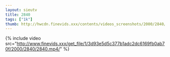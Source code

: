 ```yaml
--- 
layout: sieutv
title: 2840
tags: ["1k"]
thumb: http://hwcdn.finevids.xxx/contents/videos_screenshots/2000/2840/preview.mp4.jpg
---
```

{% include video src="http://www.finevids.xxx/get_file/1/3d93e5d5c377b1adc2dc6169fb0ab70f/2000/2840/2840.mp4/" %} 
